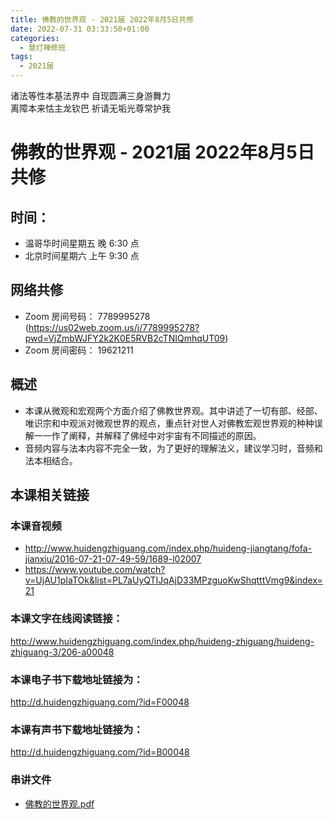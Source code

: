 ```yaml
---
title: 佛教的世界观 - 2021届 2022年8月5日共修
date: 2022-07-31 03:33:50+01:00
categories:
  - 慧灯禅修班
tags:
  - 2021届
---
```

<!--StartFragment-->

诸法等性本基法界中 自现圆满三身游舞力\
离障本来怙主龙钦巴 祈请无垢光尊常护我

# 佛教的世界观 - 2021届 2022年8月5日共修

## 时间：

* 温哥华时间星期五 晚 6:30 点
* 北京时间星期六 上午 9:30 点



## 网络共修

* Zoom 房间号码： 7789995278 (<https://us02web.zoom.us/j/7789995278?pwd=VjZmbWJFY2k2K0E5RVB2cTNIQmhqUT09>)
* Zoom 房间密码： 19621211

## 概述

* 本课从微观和宏观两个方面介绍了佛教世界观。其中讲述了一切有部、经部、唯识宗和中观派对微观世界的观点，重点针对世人对佛教宏观世界观的种种误解一一作了阐释，并解释了佛经中对宇宙有不同描述的原因。
* 音频内容与法本内容不完全一致，为了更好的理解法义，建议学习时，音频和法本相结合。

## 本课相关链接

### 本课音视频

* <http://www.huidengzhiguang.com/index.php/huideng-jiangtang/fofa-jianxiu/2016-07-21-07-49-59/1689-l02007>
* <https://www.youtube.com/watch?v=UjAU1pIaTOk&list=PL7aUyQTIJqAjD33MPzguoKwShqtttVmg9&index=21>

### 本课文字在线阅读链接：

<http://www.huidengzhiguang.com/index.php/huideng-zhiguang/huideng-zhiguang-3/206-a00048>

### 本课电子书下载地址链接为：

<http://d.huidengzhiguang.com/?id=F00048>

### 本课有声书下载地址链接为：

<http://d.huidengzhiguang.com/?id=B00048>

### 串讲文件

* [佛教的世界观.pdf](http://huidengchanxiu.net/hdv/f/up/%E4%BD%9B%E6%95%99%E7%9A%84%E4%B8%96%E7%95%8C%E8%A7%82.md.pdf)

<!--EndFragment-->